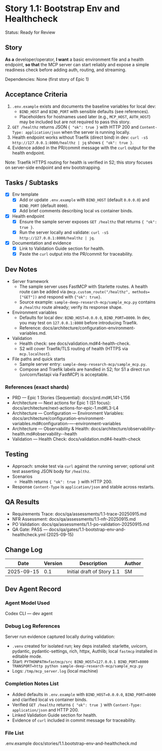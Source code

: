 # Story 1.1: Bootstrap Env and Healthcheck

Status: Ready for Review

## Story
**As a** developer/operator,
**I want** a basic environment file and a health endpoint,
**so that** the MCP server can start reliably and expose a simple readiness check before adding auth, routing, and streaming.

Dependencies: None (first story of Epic 1)

## Acceptance Criteria
1. `.env.example` exists and documents the baseline variables for local dev:
   - `BIND_HOST` and `BIND_PORT` with sensible defaults (see references).
   - Placeholders for hostnames used later (e.g., `MCP_HOST`, `AUTH_HOST`) may be included but are not required to pass this story.
2. `GET /healthz` returns JSON `{ "ok": true }` with HTTP 200 and `Content-Type: application/json` when the server is running locally.
3. Health endpoint works without Traefik (direct bind) in dev: `curl -sS http://127.0.0.1:8000/healthz | jq` shows `{ "ok": true }`.
4. Evidence added in the PR/commit message with the `curl` output for the health endpoint.

Note: Traefik HTTPS routing for health is verified in S2; this story focuses on server-side endpoint and env bootstrapping.

## Tasks / Subtasks
- [x] Env template
  - [x] Add or update `.env.example` with `BIND_HOST` (default `0.0.0.0`) and `BIND_PORT` (default `8000`).
  - [x] Add brief comments describing local vs container binds.
- [x] Health endpoint
  - [x] Ensure the sample server exposes `GET /healthz` that returns `{ "ok": true }`.
  - [x] Run the server locally and validate: `curl -sS http://127.0.0.1:8000/healthz | jq`.
- [x] Documentation and evidence
  - [x] Link to Validation Guide section for health.
  - [x] Paste the `curl` output into the PR/commit for traceability.

## Dev Notes
- Server framework
  - The sample server uses FastMCP with Starlette routes. A health route can be added via `@mcp.custom_route("/healthz", methods=["GET"])` and respond with `{"ok": true}`.
  - Source example: `sample-deep-research-mcp/sample_mcp.py` contains a `/healthz` route already; verify its response shape.
- Environment variables
  - Defaults for local dev: `BIND_HOST=0.0.0.0`, `BIND_PORT=8000`. In dev, you may test on `127.0.0.1:8000` before introducing Traefik.
  - Reference: docs/architecture/configuration-environment-variables.md.
- Validation
  - Health check: see docs/validation.md#4-health-check.
  - S2 will cover Traefik/TLS routing of health (HTTPS via `mcp.localhost`).
- File paths and quick starts
  - Sample server entry: `sample-deep-research-mcp/sample_mcp.py`.
  - Compose and Traefik labels are handled in S2; for S1 a direct run (uvicorn/fastapi via FastMCP) is acceptable.

### References (exact shards)
- PRD — Epic 1 Stories (Sequential): docs/prd.md#L141-L156
- Architecture — Next actions for Epic 1 (S1 focus): docs/architecture/next-actions-for-epic-1.md#L3-L4
- Architecture — Configuration — Environment Variables: docs/architecture/configuration-environment-variables.md#configuration-—-environment-variables
- Architecture — Observability & Health: docs/architecture/observability-health.md#observability--health
- Validation — Health Check: docs/validation.md#4-health-check

## Testing
- Approach: smoke test via `curl` against the running server; optional unit test asserting JSON body for `/healthz`.
- Scenarios
  - Health returns `{ "ok": true }` with HTTP 200.
- Response `Content-Type` is `application/json` and stable across restarts.

## QA Results
- Requirements Trace: docs/qa/assessments/1.1-trace-20250915.md
- NFR Assessment: docs/qa/assessments/1.1-nfr-20250915.md
- PO Validation: docs/qa/assessments/1.1-po-validation-20250915.md
- QA Gate: PASS — docs/qa/gates/1.1-bootstrap-env-and-healthcheck.yml (2025-09-15)

## Change Log
| Date       | Version | Description                      | Author |
| ---------- | ------- | -------------------------------- | ------ |
| 2025-09-15 | 0.1     | Initial draft of Story 1.1       | SM     |

## Dev Agent Record
### Agent Model Used
Codex CLI — dev agent

### Debug Log References
Server run evidence captured locally during validation:
- `.venv` created for isolated run; key deps installed: starlette, uvicorn, pydantic, pydantic-settings, rich, httpx, Authlib; local `fastmcp` installed in editable mode.
- Start: `PYTHONPATH=fastmcp/src BIND_HOST=127.0.0.1 BIND_PORT=8000 TRANSPORT=http python sample-deep-research-mcp/sample_mcp.py`
- Logs: `/tmp/mcp_server.log` (local machine)

### Completion Notes List
- Added defaults in `.env.example` with `BIND_HOST=0.0.0.0`, `BIND_PORT=8000` and clarified local vs container binds.
- Verified `GET /healthz` returns `{ "ok": true }` with `Content-Type: application/json` and HTTP 200.
- Linked Validation Guide section for health.
- Evidence of `curl` included in commit message for traceability.

### File List
.env.example
docs/stories/1.1.bootstrap-env-and-healthcheck.md
